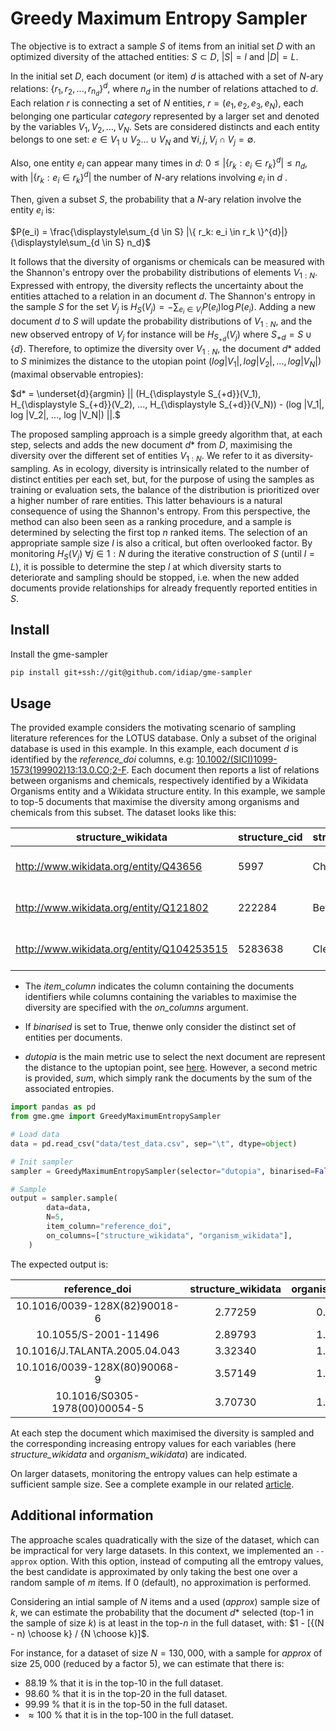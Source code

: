 # Greedy Maximum Entropy Sampler

The objective is to extract a sample $S$ of items from an initial set $D$ with an optimized diversity of the attached entities: $S \subset D$, $|S| = l$ and $|D| = L$.

In the initial set $D$, each document (or item) $d$ is attached with a set of $N$-ary relations: $\{r_1, r_2, ..., r_{n_d}\}^{d}$, where $n_d$ in the number of relations attached to $d$. Each relation $r$ is connecting a set of $N$ entities, $r=(e_1, e_2, e_3, e_N)$, each belonging one particular *category* represented by a larger set and denoted by the variables $V_1, V_2, ..., V_{N}$. Sets are considered distincts and each entity belongs to one set: $e \in V_1 \cup V_2 ... \cup V_N$ and $\forall i, j, V_i \cap V_j = \emptyset$.


Also, one entity $e_i$ can appear many times in $d$: $0 \le |\{ r_k: e_i \in r_k\}^{d}| \le n_d$, with $|\{r_k: e_i \in r_k \}^{d}| \text{ the number of }N \text{-ary relations involving }e_i\text{  in }d\text{ .}$

Then, given a subset $S$, the probability that a $N$-ary relation involve the entity $e_i$ is:

$P(e_i) = \frac{\displaystyle\sum_{d \in S} |\{ r_k: e_i \in r_k \}^{d}|}{\displaystyle\sum_{d \in S} n_d}$


It follows that the diversity of organisms or chemicals can be measured with the Shannon's entropy over the probability distributions of elements $V_{1:N}$. Expressed with entropy, the diversity reflects the uncertainty about the entities attached to a relation in an document $d$. The Shannon's entropy in the sample $S$ for the set $V_j$ is $H_S(V_j) = - \displaystyle\sum_{e_i \in V_i} P(e_i) \log P(e_i)$. Adding a new document $\displaystyle d$ to $S$ will update the probability distributions of $V_{1:N}$, and the new observed entropy of $V_j$ for instance will be $H_{\displaystyle S_{+d}}(V_j)$ where $\displaystyle S_{+d} = S \cup \{d\}$. Therefore, to optimize the diversity over $V_{1:N}$, the document $d*$ added to $S$ minimizes the distance to the utopian point $(log |V_1|, log |V_2|, ..., log |V_N|)$ (maximal observable entropies):

$d* = \underset{d}{argmin} || (H_{\displaystyle S_{+d}}(V_1), H_{\displaystyle S_{+d}}(V_2), ..., H_{\displaystyle S_{+d}}(V_N)) - (log |V_1|, log |V_2|, ..., log |V_N|) ||.$

The proposed sampling approach is a simple greedy algorithm that, at each step, selects and adds the new document $d*$ from $D$, maximising the diversity over the different set of entities  $V_{1:N}$. We refer to it as diversity-sampling. As in ecology, diversity is intrinsically related to the number of distinct entities per each set, but, for the purpose of using the samples as training or evaluation sets, the balance of the distribution is prioritized over a higher number of rare entities. This latter behaviours is a natural consequence of using the Shannon's entropy. From this perspective, the method can also been seen as a ranking procedure, and a sample is determined by selecting the first top $n$ ranked items. The selection of an appropriate sample size $l$ is also a critical, but often overlooked factor. By monitoring $H_S(V_{j})$ $\forall j \in 1:N$ during the iterative construction of $S$ (until $l=L$), it is possible to determine the step $l$ at which diversity starts to deteriorate and sampling should be stopped, i.e. when the new added documents provide relationships for already frequently reported entities in $S$.



## Install

Install the gme-sampler
```bash
pip install git+ssh://git@github.com/idiap/gme-sampler
```

## Usage

The provided example considers the motivating scenario of sampling literature references for the LOTUS database. Only a subset of the original database is used in this example.
In this example, each document $d$ is identified by the *reference_doi* columns, e.g: [10.1002/(SICI)1099-1573(199902)13:13.0.CO;2-F](https://onlinelibrary.wiley.com/doi/10.1002/(SICI)1099-1573(199902)13:1%3C75::AID-PTR387%3E3.0.CO;2-F). Each document then reports a list of relations between organisms and chemicals, respectively identified by a Wikidata Organisms entity and a Wikidata structure entity. In this example, we sample to top-5 documents that maximise the diversity among organisms and chemicals from this subset. The dataset looks like this:



| structure_wikidata                        | structure_cid | structure_nameTraditional | organism_wikidata                       | organism_name     | organism_taxonomy_02kingdom | reference_wikidata                       | reference_doi                                 | reference_pubmed_id |
|-------------------------------------------|---------------|---------------------------|-----------------------------------------|-------------------|-----------------------------|------------------------------------------|-----------------------------------------------|---------------------|
| http://www.wikidata.org/entity/Q43656     | 5997          | Cholesterol               | http://www.wikidata.org/entity/Q1146782 | Eryngium foetidum | Archaeplastida              | http://www.wikidata.org/entity/Q34502919 | 10.1002/(SICI)1099-1573(199902)13:13.0.CO;2-F | 10189959            |
| http://www.wikidata.org/entity/Q121802    | 222284        | Beta-Sitosterol           | http://www.wikidata.org/entity/Q1146782 | Eryngium foetidum | Archaeplastida              | http://www.wikidata.org/entity/Q34502919 | 10.1002/(SICI)1099-1573(199902)13:13.0.CO;2-F | 10189959            |
| http://www.wikidata.org/entity/Q104253515 | 5283638       | Clerosterol               | http://www.wikidata.org/entity/Q1146782 | Eryngium foetidum | Archaeplastida              | http://www.wikidata.org/entity/Q34502919 | 10.1002/(SICI)1099-1573(199902)13:13.0.CO;2-F | 10189959            |


- The *item_column* indicates the column containing the documents identifiers while columns containing the variables to maximise the diversity are specified with the *on_columns* argument.

- If *binarised* is set to True, thenwe only consider the distinct set of entities per documents.

- *dutopia* is the main metric use to select the next document are represent the distance to the uptopian point, see [here](#greedy-maximum-entropy-sampler). However, a second metric is provided, *sum*, which simply rank the documents by the sum of the associated entropies.

```python
import pandas as pd
from gme.gme import GreedyMaximumEntropySampler

# Load data
data = pd.read_csv("data/test_data.csv", sep="\t", dtype=object)

# Init sampler
sampler = GreedyMaximumEntropySampler(selector="dutopia", binarised=False)

# Sample
output = sampler.sample(
        data=data,
        N=5,
        item_column="reference_doi",
        on_columns=["structure_wikidata", "organism_wikidata"],
    )
```

The expected output is:

|         reference_doi         | structure_wikidata | organism_wikidata |
|:-----------------------------:|:------------------:|:-----------------:|
|  10.1016/0039-128X(82)90018-6 |       2.77259      |      0.00000      |
|      10.1055/S-2001-11496     |       2.89793      |      1.02910      |
| 10.1016/J.TALANTA.2005.04.043 |       3.32340      |      1.33408      |
|  10.1016/0039-128X(80)90068-9 |       3.57149      |      1.56290      |
| 10.1016/S0305-1978(00)00054-5 |       3.70730      |      1.75229      |

At each step the document which maximised the diversity is sampled and the corresponding increasing entropy values for each variables (here *structure_wikidata* and *organism_wikidata*) are indicated.

On larger datasets, monitoring the entropy values can help estimate a sufficient sample size. See a complete example in our related [article](url/pre-print).

## Additional information

The approache scales quadratically with the size of the dataset, which can be impractical for very large datasets. In this context, we implemented an ```--approx``` option. With this option, instead of computing all the emtropy values, the best candidate is approximated by only taking the best one over a random sample of $m$ items. If 0 (default), no approximation is performed.

Considering an intial sample of $N$ items and a used (*approx*) sample size of $k$, we can estimate the probability that the document $d*$ selected (top-1 in the sample of size $k$) is at least in the top-$n$ in the full dataset, with: $1 - [{(N - n) \choose k} / {N \choose k}]$.

For instance, for a dataset of size $N=130,000$, with a sample for *approx* of size $25,000$ (reduced by a factor $5$), we can estimate that there is:
- 88.19 % that it is in the top-10 in the full dataset.
- 98.60 % that it is in the top-20 in the full dataset.
- 99.99 % that it is in the top-50 in the full dataset.
- $\approx 100$ % that it is in the top-100 in the full dataset.
